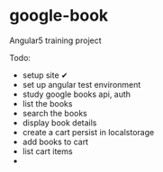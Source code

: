 # google-book
Angular5 training project

Todo:
* setup site &#10004;
* set up angular test environment
* study google books api, auth
* list the books
* search the books
* display book details
* create a cart persist in localstorage
* add books to cart
* list cart items
* 
